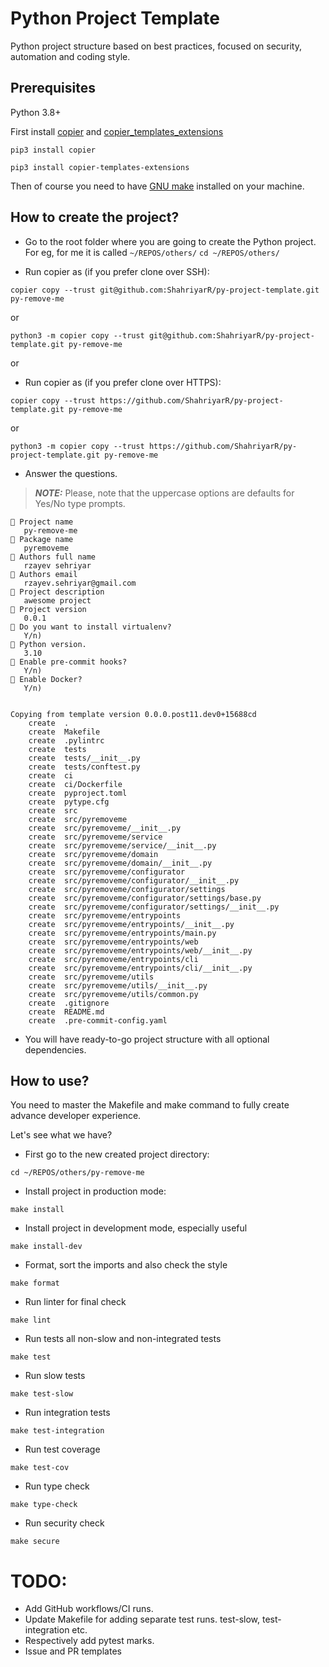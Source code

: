 # Python Project Template

Python project structure based on best practices, focused on security, automation and coding style.

## Prerequisites

Python 3.8+

First install [copier](https://pypi.org/project/copier/) and [copier_templates_extensions](https://pypi.org/project/copier-templates-extensions/)

```console
pip3 install copier
```

```console
pip3 install copier-templates-extensions
```
Then of course you need to have [GNU make](https://www.gnu.org/software/make/) installed on your machine.

## How to create the project?

* Go to the root folder where you are going to create the Python project. For eg, for me it is called `~/REPOS/others/`
`cd ~/REPOS/others/`

* Run copier as (if you prefer clone over SSH):

```console
copier copy --trust git@github.com:ShahriyarR/py-project-template.git py-remove-me
```

or

```console
python3 -m copier copy --trust git@github.com:ShahriyarR/py-project-template.git py-remove-me
```

or

* Run copier as (if you prefer clone over HTTPS):

```console
copier copy --trust https://github.com/ShahriyarR/py-project-template.git py-remove-me
```

or

```console
python3 -m copier copy --trust https://github.com/ShahriyarR/py-project-template.git py-remove-me
```


* Answer the questions.

> **_NOTE:_**  Please, note that the uppercase options are defaults for Yes/No type prompts.

```console
🎤 Project name
   py-remove-me
🎤 Package name
   pyremoveme
🎤 Authors full name
   rzayev sehriyar
🎤 Authors email
   rzayev.sehriyar@gmail.com
🎤 Project description
   awesome project
🎤 Project version
   0.0.1
🎤 Do you want to install virtualenv?
   Y/n)
🎤 Python version.
   3.10
🎤 Enable pre-commit hooks?
   Y/n)
🎤 Enable Docker?
   Y/n)


Copying from template version 0.0.0.post11.dev0+15688cd
    create  .
    create  Makefile
    create  .pylintrc
    create  tests
    create  tests/__init__.py
    create  tests/conftest.py
    create  ci
    create  ci/Dockerfile
    create  pyproject.toml
    create  pytype.cfg
    create  src
    create  src/pyremoveme
    create  src/pyremoveme/__init__.py
    create  src/pyremoveme/service
    create  src/pyremoveme/service/__init__.py
    create  src/pyremoveme/domain
    create  src/pyremoveme/domain/__init__.py
    create  src/pyremoveme/configurator
    create  src/pyremoveme/configurator/__init__.py
    create  src/pyremoveme/configurator/settings
    create  src/pyremoveme/configurator/settings/base.py
    create  src/pyremoveme/configurator/settings/__init__.py
    create  src/pyremoveme/entrypoints
    create  src/pyremoveme/entrypoints/__init__.py
    create  src/pyremoveme/entrypoints/main.py
    create  src/pyremoveme/entrypoints/web
    create  src/pyremoveme/entrypoints/web/__init__.py
    create  src/pyremoveme/entrypoints/cli
    create  src/pyremoveme/entrypoints/cli/__init__.py
    create  src/pyremoveme/utils
    create  src/pyremoveme/utils/__init__.py
    create  src/pyremoveme/utils/common.py
    create  .gitignore
    create  README.md
    create  .pre-commit-config.yaml
```

* You will have ready-to-go project structure with all optional dependencies.

## How to use?

You need to master the Makefile and make command to fully create advance developer experience.

Let's see what we have?

* First go to the new created project directory:

```console
cd ~/REPOS/others/py-remove-me
```

* Install project in production mode:

```console
make install
```

* Install project in development mode, especially useful

```console
make install-dev
```

* Format, sort the imports and also check the style

```console
make format
```

* Run linter for final check

```console
make lint
```

* Run tests all non-slow and non-integrated tests

```console
make test
```

* Run slow tests

```console
make test-slow
```

* Run integration tests

```console
make test-integration
```

* Run test coverage

```console
make test-cov
```

* Run type check

```console
make type-check
```

* Run security check

```console
make secure
```


# TODO:

* Add GitHub workflows/CI runs.
* Update Makefile for adding separate test runs. test-slow, test-integration etc.
* Respectively add pytest marks.
* Issue and PR templates